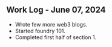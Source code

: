 ## Work Log - June 07, 2024

- Wrote few more web3 blogs.
- Started foundry 101.
- Completed first half of section 1.